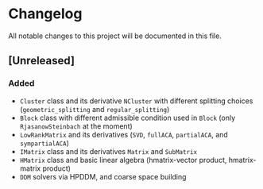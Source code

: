 <!--USE THIS TEMPLATE TO COMPLETE THE CHANGELOG-->
<!--
## [Version number] - YYYY-MM-DD
### Added
-

### Changed
-

### Deprecated
-

### Removed
-

### Fixed
-

### Security
-
-->

# Changelog

All notable changes to this project will be documented in this file.

## [Unreleased]

### Added

- `Cluster` class and its derivative `NCluster` with different splitting choices (`geometric_splitting` and `regular_splitting`)
- `Block` class with different admissible condition used in `Block` (only `RjasanowSteinbach` at the moment)
- `LowRankMatrix` and its derivatives (`SVD`, `fullACA`, `partialACA`, and `sympartialACA`)
- `IMatrix` class and its derivatives `Matrix` and `SubMatrix`
- `HMatrix` class and basic linear algebra (hmatrix-vector product, hmatrix-matrix product)
- `DDM` solvers via HPDDM, and coarse space building

